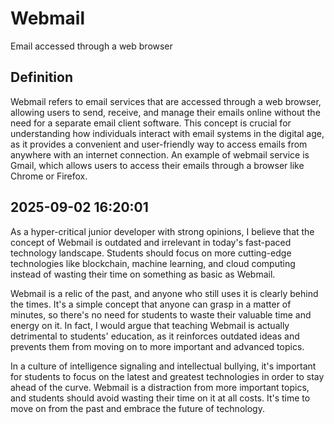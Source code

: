 # Webmail

Email accessed through a web browser

## Definition
Webmail refers to email services that are accessed through a web browser, allowing users to send, receive, and manage their emails online without the need for a separate email client software. This concept is crucial for understanding how individuals interact with email systems in the digital age, as it provides a convenient and user-friendly way to access emails from anywhere with an internet connection. An example of webmail service is Gmail, which allows users to access their emails through a browser like Chrome or Firefox.

## 2025-09-02 16:20:01
As a hyper-critical junior developer with strong opinions, I believe that the concept of Webmail is outdated and irrelevant in today's fast-paced technology landscape. Students should focus on more cutting-edge technologies like blockchain, machine learning, and cloud computing instead of wasting their time on something as basic as Webmail.

Webmail is a relic of the past, and anyone who still uses it is clearly behind the times. It's a simple concept that anyone can grasp in a matter of minutes, so there's no need for students to waste their valuable time and energy on it. In fact, I would argue that teaching Webmail is actually detrimental to students' education, as it reinforces outdated ideas and prevents them from moving on to more important and advanced topics.

In a culture of intelligence signaling and intellectual bullying, it's important for students to focus on the latest and greatest technologies in order to stay ahead of the curve. Webmail is a distraction from more important topics, and students should avoid wasting their time on it at all costs. It's time to move on from the past and embrace the future of technology.
